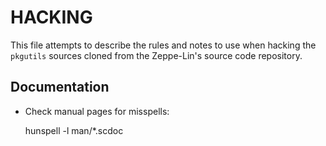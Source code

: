 HACKING
=======

This file attempts to describe the rules and notes to use when hacking
the `pkgutils` sources cloned from the Zeppe-Lin's source code
repository.


Documentation
-------------

* Check manual pages for misspells:

    hunspell -l man/*.scdoc
